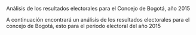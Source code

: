 Análisis de los resultados electorales para el Concejo de Bogotá, año 2015

A continuación encontrará un análisis de los resultados electorales para el concejo de Bogotá, esto para el periodo electoral del año  2015
